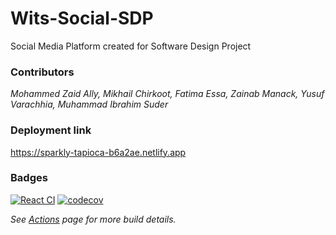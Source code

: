 # Wits-Social-SDP
Social Media Platform created for Software Design Project 

### Contributors
<em>Mohammed Zaid Ally, Mikhail Chirkoot, Fatima Essa, Zainab Manack, Yusuf Varachhia, Muhammad Ibrahim Suder</em>

### Deployment link
https://sparkly-tapioca-b6a2ae.netlify.app

### Badges
[![React CI](https://github.com/Fatima-Essa/Wits-Social-SDP/actions/workflows/production.yml/badge.svg)](https://github.com/Fatima-Essa/Wits-Social-SDP/actions/workflows/production.yml/badge.svg)     [![codecov](https://codecov.io/gh/Fatima-Essa/WitsSocial/branch/main/graph/badge.svg?token=HKLXVV0YIF)](https://codecov.io/gh/Fatima-Essa/WitsSocial)

<em> See [Actions](https://github.com/Fatima-Essa/Wits-Social-SDP/actions) page for more build details. </em>
